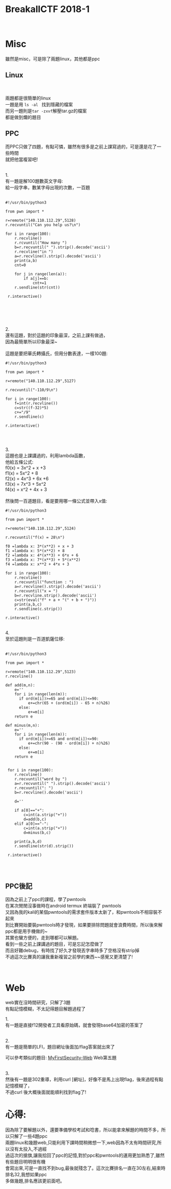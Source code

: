 <br />

# BreakallCTF 2018-1

<br />

# Misc

雖然是misc，可是除了兩題linux，其他都是ppc
<br />


Linux
----------------------------
<br />

兩題都是很簡單的linux<br />
一題是用 ```ls -al ``` 找到隱藏的檔案<br />
而另一題則是```tar -zxvf```解壓tar.gz的檔案<br />
都是做到爛的題目<br />

PPC
----------------------------
而PPC只做了四題，有點可憐，雖然有很多是之前上課寫過的，可是還是花了一些時間<br />
就把他當複習吧!

<br />
1.<br />
有一題是解100題數英文字母:<br />
給一段字串，數某字母出現的次數，一百題<br /><br />


```
#!/usr/bin/python3

from pwn import *

r=remote("140.110.112.29",5128)
r.recvuntil("Can you help us?\n")

for i in range(100):
    r.recvline()
    r.rcvuntil("How many ")
    b=r.recvuntil(" ").strip().decode('ascii')
    r.recvline("in ")
    a=r.recvline().strip().decode('ascii')
    print(a,b)
    cnt=0
  
    for j in range(len(a)):
        if a[j]==b:
            cnt+=1
    r.sendline(str(cnt))
  
 r.interactive()
 
 
 
```




<br />

2.<br />
還有這題，對於這題的印象最深，之前上課有做過，<br />
因為最簡單所以印象最深~<br />
<br />
這題是要把華氏轉攝氏，但用分數表達，一樣100題:<br />

```
#!/usr/bin/python3

from pwn import *

r=remote("140.110.112.29",5127)

r.recvuntil("-110/9\n")

for i in range(100):
    f=int(r.recvline())
    c=str((f-32)*5)
    c+="/9"
    r.sendline(c)
  
r.interactive()


```


<br />

3.<br />
這題也是上課講過的，利用lambda函數，<br />
他給五條公式:<br />
f0(x) = 3x^2 + x +3<br />
f1(x) = 5x^2 + 8<br />
f2(x) = 4x^3 + 6x +6<br />
f3(x) = 7x^3 + 5x^2<br />
f4(x) = x^2 + 4x + 3<br />
<br />
然後問一百道題目，看是要用哪一條公式並帶入x值:<br />

```
#!/usr/bin/python3

from pwn import *

r=remote("140.110.112.29",5124)

r.recvuntil("f(x) = 28\n")

f0 =lambda x: 3*(x**2) + x + 3
f1 =lambda x: 5*(x**2) + 8
f2 =lambda x: 4*(x**3) + 6*x + 6
f3 =lambda x: 7*(x**3) + 5*(x**2)
f4 =lambda x: x**2 + 4*x + 3

for i in range(100):
    r.recvline()
    r.recvuntil("function : ")
    a=r.recvline().strip().decode('ascii')
    r.recvuntil("x = ")
    b=r.recvline.strip().decode('ascii')
    c=str(eval("f" + a + "(" + b + ")"))
    print(a,b,c)
    r.sendline(c.strip())
  
r.interactive()

```

<br />
4.<br />
至於這題則是一百道凱薩位移:<br />
<br />

```
#!/usr/bin/python3

from pwn import *

r=remote("140.110.112.29",5123)
r.recvline()

def add(m,n):
    e=''
    for i in range(len(m)):
      if ord(m[i])>=65 and ord(m[i])<=90:
          e+=chr(65 + (ord(m[i]) - 65 + n)%26)
      else:
          e+=m[i]
    return e
  
def minus(m,n):
    e=''
    for i in range(len(m)):
      if ord(m[i])>=65 and ord(m[i])<=90:
          e+=chr(90 - (90 - ord(m[i]) + n)%26)
      else:
          e+=m[i]
    return e
  
  
 for i in range(100):
    r.recvline()
    r.recvuntil("word by ")
    a=r.recvuntil(" ").strip().decode('ascii')
    r.recvuntil(": ")
    b=r.recvline().decode('ascii')
  
    d=''
  
    if a[0]=="+":
        c=int(a.strip("+"))
        d=add(b,c)
    elif a[0]=="-":
        c=int(a.strip("+"))
        d=minus(b,c)
  
    print(a,b,d)
    r.sendline(str(d).strip())
 
 r.interactive()
  

```

<br />

PPC後記
----------------------------
因為之前上了ppc的課程，學了pwntools<br />
在某次閒閒沒事做時在android termux 終端裝了 pwntools<br />
又因為我的kali的某個pwntools的需求套件版本太新了，和pwntools不相容裝不起來<br />
到比賽開始要裝pwntools時才發現，如果要排除問題就會浪費時間，所以後來解ppc都是用手機做的~<br />
其實也蠻方便的，走到哪都可以解題。<br />
看到一些之前上課講過的題目，可是忘記怎麼做了<br />
而且好難debug，有時找了好久才發現丟字串時多了空格沒有strip掉<br />
不過這次比賽真的讓我重新複習之前學的東西~~感覺又更清楚了!


<br />

# Web

web實在沒時間研究，只解了3題<br />
有點記憶模糊，不太記得題目解題過程了

1.<br />
有一題是直接f12開發者工具看原始碼，就會發現base64加密的答案了

<br />
2.<br />
有一題是簡單的LFI，題目網址後面加/flag答案就出來了<br />

可以參考類似的題目: [MyFirstSecurity-Web](https://github.com/zinwang/CTF_write_ups/tree/master/writes_up/Web) Web第五題<br />

<br />
3.<br />
然後有一題是302重導，利用curl [網址]，好像不是馬上出現flag，後來過程有點記憶模糊了，<br />
不過curl 後大概後面就能順利找到flag了!
<br />



# 心得:
因為除了要解題以外，還要準備學校考試和唸書，所以能拿來解題的時間不多，所以只解了一些4題ppc<br />
兩題linux和幾題web,只能利用下課時間稍微想一下,web因為不太有時間研究,所以沒有太投入,不過經<br />
過這次的搶旗,讓我拾回了ppc的記憶,對於ppc和pwntools的運用更加熟悉了,雖然有些題目明明很有機<br />
會寫出來,可是一直找不到bug,最後就殘念了。這次比賽排名一直在30左右,結束時排名32,我想如果ppc<br />
多做幾題,排名應該更前面吧。

<br /><br />










